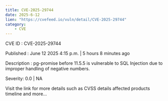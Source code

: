 ```yaml
---
title: CVE-2025-29744
date: 2025-6-12
lien: "https://cvefeed.io/vuln/detail/CVE-2025-29744"
category:
    - CVE
---
```


CVE ID : CVE-2025-29744

Published :  June 12
2025
4:15 p.m. | 5 hours
8 minutes ago

Description : pg-promise before 11.5.5 is vulnerable to SQL Injection due to improper handling of negative numbers.

Severity: 0.0 | NA

Visit the link for more details
such as CVSS details
affected products
timeline
and more...
